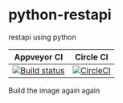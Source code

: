 # python-restapi
restapi using python

|Appveyor CI| Circle CI|
|---|---|
|[![Build status](https://ci.appveyor.com/api/projects/status/qit6yent1f4na418/branch/main?svg=true)](https://ci.appveyor.com/project/hemanth22/python-restapi/branch/feature/logger)|[![CircleCI](https://dl.circleci.com/status-badge/img/gh/hemanth22/python-restapi/tree/feature%2Flogger.svg?style=svg)](https://dl.circleci.com/status-badge/redirect/gh/hemanth22/python-restapi/tree/feature%2Flogger)|


Build the image again again
